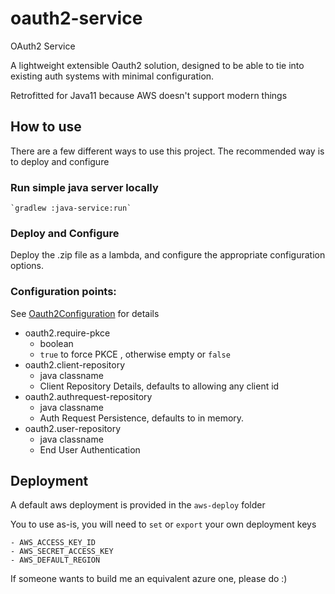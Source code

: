 # oauth2-service
OAuth2 Service

A lightweight extensible Oauth2 solution, designed to be able to tie into existing auth systems with minimal configuration. 

Retrofitted for Java11 because AWS doesn't support modern things

## How to use

There are a few different ways to use this project.
The recommended way is to deploy and configure

### Run simple java server locally
    `gradlew :java-service:run` 

### Deploy and Configure
Deploy the .zip file as a lambda, and configure the appropriate configuration options.

### Configuration points:
See [Oauth2Configuration](service-implementation/src/main/java/com/kncept/oauth2/configuration/Oauth2Configuration.java) for details
  - oauth2.require-pkce
    - boolean
    - `true` to force PKCE , otherwise empty or `false`
  - oauth2.client-repository
    - java classname
    - Client Repository Details, defaults to allowing any client id
  - oauth2.authrequest-repository
    - java classname
    - Auth Request Persistence, defaults to in memory.
  - oauth2.user-repository
    - java classname
    - End User Authentication

## Deployment
A default aws deployment is provided in the `aws-deploy` folder

You to use as-is, you will need to `set` or `export` your own deployment keys

    - AWS_ACCESS_KEY_ID
    - AWS_SECRET_ACCESS_KEY
    - AWS_DEFAULT_REGION

If someone wants to build me an equivalent azure one, please do :)


